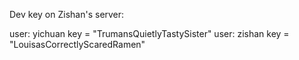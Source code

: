 Dev key on Zishan's server:

user: yichuan
key = "TrumansQuietlyTastySister"
user: zishan
key = "LouisasCorrectlyScaredRamen"
